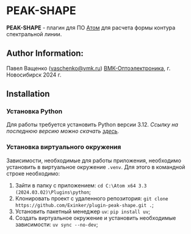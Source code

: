 # PEAK-SHAPE

**PEAK-SHAPE** - плагин для ПО [Атом](https://www.vmk.ru/product/programmnoe_obespechenie/atom.html) для расчета формы контура спектральной линии.


## Author Information:
Павел Ващенко (vaschenko@vmk.ru)
[ВМК-Оптоэлектроника](https://www.vmk.ru/), г. Новосибирск 2024 г.

## Installation
### Установка Python
Для работы требуется установить Python версии 3.12. *Ссылку на последнюю версию можно скачать [здесь](https://www.python.org/downloads/).*


### Установка виртуального окружения
Зависимости, необходимые для работы приложения, необходимо установить в виртуальное окружение `.venv`. Для этого в командной строке необходимо:
1. Зайти в папку с приложением: `cd C:\Atom x64 3.3 (2024.03.02)\Plugins\python`;
2. Клонировать проект с удаленного репозитория: `git clone https://github.com/Exinker/plugin-peak-shape.git .`;
3. Установить пакетный менеджер `uv`: `pip install uv`;
4. Создать виртуальное окружение и установить необходимые зависимости: `uv sync --no-dev`;
